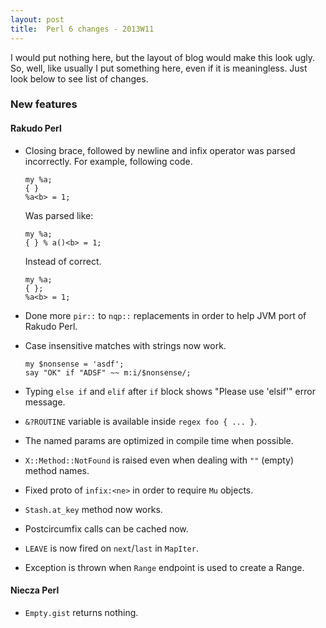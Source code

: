 ```yaml
---
layout: post
title:  Perl 6 changes - 2013W11
---
```

I would put nothing here, but the layout of blog would make this look
ugly. So, well, like usually I put something here, even if it is
meaningless. Just look below to see list of changes.

### New features
#### Rakudo Perl
* Closing brace, followed by newline and infix operator was
  parsed incorrectly. For example, following code.

      my %a;
      { }
      %a<b> = 1;

  Was parsed like:

      my %a;
      { } % a()<b> = 1;

  Instead of correct.

      my %a;
      { };
      %a<b> = 1;

* Done more `pir::` to `nqp::` replacements in order to help JVM
  port of Rakudo Perl.

* Case insensitive matches with strings now work.

      my $nonsense = 'asdf';
      say "OK" if "ADSF" ~~ m:i/$nonsense/;

* Typing `else if` and `elif` after `if` block shows "Please use
  'elsif'" error message.

* `&?ROUTINE` variable is available inside `regex foo { ... }`.

* The named params are optimized in compile time when possible.

* `X::Method::NotFound` is raised even when dealing with `""` (empty)
  method names.

* Fixed proto of `infix:<ne>` in order to require `Mu` objects.

* `Stash.at_key` method now works.

* Postcircumfix calls can be cached now.

* `LEAVE` is now fired on `next`/`last` in `MapIter`.

* Exception is thrown when `Range` endpoint is used to create a Range.

#### Niecza Perl
* `Empty.gist` returns nothing.
